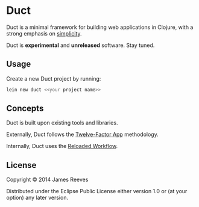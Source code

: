 # Duct

Duct is a minimal framework for building web applications in Clojure,
with a strong emphasis on [simplicity][].

Duct is **experimental** and **unreleased** software. Stay tuned.

[simplicity]: http://www.infoq.com/presentations/Simple-Made-Easy


## Usage

Create a new Duct project by running:

```sh
lein new duct <<your project name>>
```

## Concepts

Duct is built upon existing tools and libraries.

Externally, Duct follows the [Twelve-Factor App][] methodology.

Internally, Duct uses the [Reloaded Workflow][].

[Twelve-Factor App]: http://12factor.net/
[Reloaded Workflow]: http://thinkrelevance.com/blog/2013/06/04/clojure-workflow-reloaded


## License

Copyright © 2014 James Reeves

Distributed under the Eclipse Public License either version 1.0 or (at
your option) any later version.
